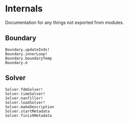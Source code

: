 # Internals

Documentation for any things not exported from modules.

## Boundary

```@docs
Boundary.updateInds!
Boundary.innerLoop!
Boundary.boundaryTemp
Boundary.σ
```

## Solver

```@docs
Solver.fdmSolver!
Solver.timeSolver!
Solver.nanfiller!
Solver.loadSolver!
Solver.makeDescription
Solver.startMetadata
Solver.finishMetadata
```
